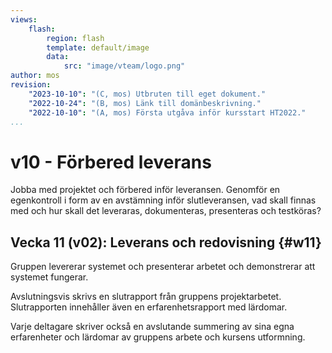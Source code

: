 ```yaml
---
views:
    flash:
        region: flash
        template: default/image
        data:
            src: "image/vteam/logo.png"
author: mos
revision:
    "2023-10-10": "(C, mos) Utbruten till eget dokument."
    "2022-10-24": "(B, mos) Länk till domänbeskrivning."
    "2022-10-10": "(A, mos) Första utgåva inför kursstart HT2022."
...
```

v10 - Förbered leverans
=========================

Jobba med projektet och förbered inför leveransen. Genomför en egenkontroll i form av en avstämning inför slutleveransen, vad skall finnas med och hur skall det leveraras, dokumenteras, presenteras och testköras?

<!--stop-->



Vecka 11 (v02): Leverans och redovisning {#w11}
-------------------------

Gruppen levererar systemet och presenterar arbetet och demonstrerar att systemet fungerar.

Avslutningsvis skrivs en slutrapport från gruppens projektarbetet. Slutrapporten innehåller även en erfarenhetsrapport med lärdomar.

Varje deltagare skriver också en avslutande summering av sina egna erfarenheter och lärdomar av gruppens arbete och kursens utformning.

<!-- Vad gjorde vi bra och vad kan vi göra bättre nästa gång samt fem viktiga tips (tekniska tips och grupptips) till grupperna som går detta projekt nästa år -->



<!--
* Påvisa goda kunskaper i att designa större applikationer och system inom webbteknologier genom att skriftligen beskriva och sammanfatta arkitekturen för systemet.
* Påvisa goda kunskaper att jobba i en grupp och aktivt delta i gruppens löpande arbete samt inse olika kriterier som kan ge en hälsosam grupp.

* Utifrån en större kravspecifikation kunna designa, utveckla och leverera ett komplett och fungerande system där möjlighet till olika prioriteringar medges.
* Visa mycket god förmåga att skapa kod som kan betraktas som ”god och snygg kod” genom att använda filosofier, tester och analysverktyg som hjälper att skapa en bild av det som kan vara "god kod".

* Självständigt och i grupp kritiskt kunna utvärdera och analysera sin tekniska lösning och de
prioriteringar som ledde fram till den.
* Självständigt och i grupp reflektera över de byggstenar som gör en god och hälsosam grupp och
grupparbete.
-->